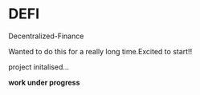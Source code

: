 # DEFI
Decentralized-Finance

Wanted to do this for a really long time.Excited to start!!

project initalised...

**work under progress**

